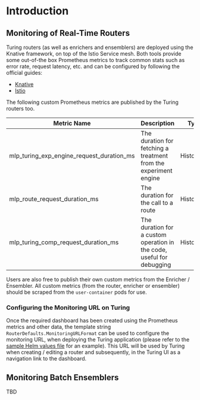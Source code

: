 # Introduction

## Monitoring of Real-Time Routers

Turing routers (as well as enrichers and ensemblers) are deployed using the Knative framework, on top of the Istio Service mesh. Both tools provide some out-of-the box Prometheus metrics to track common stats such as error rate, request latency, etc. and can be configured by following the official guides:
* [Knative](https://knative.dev/docs/serving/observability/metrics/serving-metrics/#autoscaler)
* [Istio](https://istio.io/v1.9/docs/tasks/observability/metrics/)

The following custom Prometheus metrics are published by the Turing routers too.

| Metric Name | Description | Type | Tags | Unit |
| ----------- | ----------- | ---- | ---- | ---- |
| mlp_turing_exp_engine_request_duration_ms | The duration for fetching a treatment from the experiment engine | Histogram | `status`, `engine` | Milliseconds |
| mlp_route_request_duration_ms | The duration for the call to a route | Histogram | `status`, `route` | Milliseconds |
| mlp_turing_comp_request_duration_ms | The duration for a custom operation in the code, useful for debugging | Histogram | `status`, `component` | | Milliseconds |

Users are also free to publish their own custom metrics from the Enricher / Ensembler. All custom metrics (from the router, enricher or ensembler) should be scraped from the `user-container` pods for use.

### Configuring the Monitoring URL on Turing

Once the required dashboard has been created using the Prometheus metrics and other data, the template string `RouterDefaults.MonitoringURLFormat` can be used to configure the monitoring URL, when deploying the Turing application (please refer to the [sample Helm values file](https://github.com/gojek/turing/blob/main/api/turing/config/example.yaml) for an example). This URL will be used by Turing when creating / editing a router and subsequently, in the Turing UI as a navigation link to the dashboard.

## Monitoring Batch Ensemblers

TBD